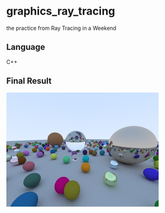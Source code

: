 # graphics_ray_tracing
the practice from Ray Tracing in a Weekend

## Language
C++ 

## Final Result
![](./test_ray_dist.jpg)

